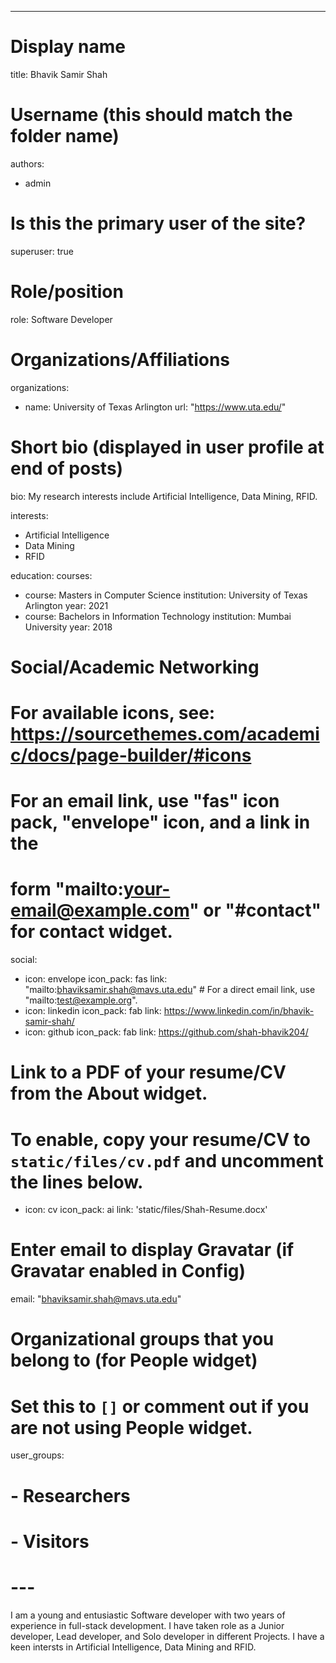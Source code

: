 ---
# Display name
title: Bhavik Samir Shah

# Username (this should match the folder name)
authors:
- admin

# Is this the primary user of the site?
superuser: true

# Role/position
role: Software Developer

# Organizations/Affiliations
organizations:
- name: University of Texas Arlington
  url: "https://www.uta.edu/"

# Short bio (displayed in user profile at end of posts)
bio: My research interests include Artificial Intelligence, Data Mining, RFID.

interests:
- Artificial Intelligence
- Data Mining
- RFID

education:
  courses:
  - course: Masters in Computer Science
    institution: University of Texas Arlington
    year: 2021
  - course: Bachelors in Information Technology
    institution: Mumbai University
    year: 2018
  

# Social/Academic Networking
# For available icons, see: https://sourcethemes.com/academic/docs/page-builder/#icons
#   For an email link, use "fas" icon pack, "envelope" icon, and a link in the
#   form "mailto:your-email@example.com" or "#contact" for contact widget.
social:
- icon: envelope
  icon_pack: fas
  link: "mailto:bhaviksamir.shah@mavs.uta.edu"  # For a direct email link, use "mailto:test@example.org".
- icon: linkedin
  icon_pack: fab
  link: https://www.linkedin.com/in/bhavik-samir-shah/
- icon: github
  icon_pack: fab
  link: https://github.com/shah-bhavik204/
# Link to a PDF of your resume/CV from the About widget.
# To enable, copy your resume/CV to `static/files/cv.pdf` and uncomment the lines below.
- icon: cv
  icon_pack: ai
  link: 'static/files/Shah-Resume.docx'

# Enter email to display Gravatar (if Gravatar enabled in Config)
email: "bhaviksamir.shah@mavs.uta.edu"

# Organizational groups that you belong to (for People widget)
#   Set this to `[]` or comment out if you are not using People widget.
user_groups:
# - Researchers
# - Visitors
# ---

I am a young and entusiastic Software developer with two years of experience in full-stack development. I have taken role as a Junior developer, Lead developer, and Solo developer in different Projects. I have a keen intersts in Artificial Intelligence, Data Mining and RFID. 


